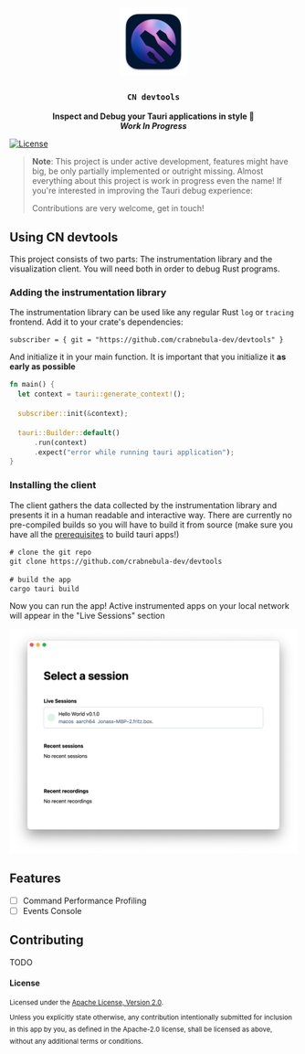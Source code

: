 <p align="center">
  <img src="./src-tauri/icons/128x128@2x.png" width="120">
</p>
<h3 align="center"><code>CN devtools</code></h3>
<p align="center">
<strong>Inspect and Debug your Tauri applications in style 💃</strong>
<br />
<strong><i>Work In Progress</i></strong>
<br/>

[![License](https://img.shields.io/badge/License-Apache_2.0-blue.svg)](https://opensource.org/licenses/Apache-2.0)

</p>

> **Note**: This project is under active development, features might have big, be only partially implemented or outright missing. 
> Almost everything about this project is work in progress even the name! If you're interested in improving the Tauri debug experience:
>
> Contributions are very welcome, get in touch!

## Using CN devtools

This project consists of two parts: The instrumentation library and the visualization client. You will need both in order to debug Rust programs.

### Adding the instrumentation library

The instrumentation library can be used like any regular Rust `log` or `tracing` frontend. Add it to your crate's dependencies:

```
subscriber = { git = "https://github.com/crabnebula-dev/devtools" }
```

And initialize it in your main function. It is important that you initialize it **as early as possible**

```rust
fn main() {
  let context = tauri::generate_context!();

  subscriber::init(&context);

  tauri::Builder::default()
      .run(context)
      .expect("error while running tauri application");
}
```

### Installing the client

The client gathers the data collected by the instrumentation library and presents it in a human readable and interactive way. There are currently no pre-compiled builds so you will have to build it from source (make sure you have all the [prerequisites](https://tauri.app/v1/guides/getting-started/prerequisites) to build tauri apps!)

```shell
# clone the git repo
git clone https://github.com/crabnebula-dev/devtools

# build the app
cargo tauri build
```

Now you can run the app! Active instrumented apps on your local network will appear in the "Live Sessions" section

![Screenshot of the session selector](Screenshot.png)

## Features

- [ ] Command Performance Profiling
- [ ] Events Console

## Contributing

TODO

#### License

<sup>
Licensed under the <a href="http://www.apache.org/licenses/LICENSE-2.0">Apache License, Version 2.0</a>.
</sup>

<br>

<sub>
Unless you explicitly state otherwise, any contribution intentionally submitted for inclusion in this app by you, as defined in the Apache-2.0 license, shall be licensed as above, without any additional terms or conditions.
</sub>
